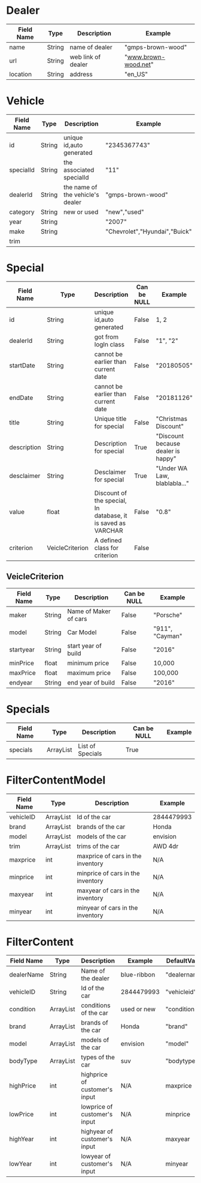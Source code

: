 # Dealer 

| Field Name | Type   | Description        | Example              |
| ---------- | ------ | ------------------ | -------------------- |
| name       | String | name of dealer     | "gmps-brown-wood"    |
| url        | String | web link of dealer | "www.brown-wood.net" |
| location   | String | address            | "en_US"              |



# Vehicle

| Field Name | Type   | Description                      | Example                       |
| ---------- | ------ | -------------------------------- | ----------------------------- |
| id         | String | unique id,auto generated         | "2345367743"                  |
| specialId  | String | the associated specialId         | "11"                          |
| dealerId   | String | the name of the vehicle's dealer | "gmps-brown-wood"             |
| category   | String | new or used                      | "new","used"                  |
| year       | String |                                  | "2007"                        |
| make       | String |                                  | "Chevrolet","Hyundai","Buick" |
| trim       |        |                                  |                               |













# Special  

Field Name | Type | Description|Can be NULL| Example
-----------|------|------------|-----------|-------
id         |String|unique id,auto generated|False|1, 2
dealerId|  String|got from logIn class|False|"1", "2"
startDate| String|cannot be earlier than current date|False|"20180505"|
endDate| 	 String|cannot be earlier than current date|False|"20181126"
title|		 String| Unique title for special|False|"Christmas Discount"
description|String|Description for special|True|"Discount because dealer is happy"
desclaimer|String|Desclaimer for special|True|"Under WA Law, blablabla..."
value|		 float|Discount of the special, In database, it is saved as VARCHAR|False|"0.8"
criterion|VeicleCriterion|A defined class for criterion|False


## VeicleCriterion  

Field Name | Type | Description|Can be NULL| Example
-----------|------|------------|-----------|--------
maker      |String|Name of Maker of cars|False|"Porsche"
model		 |String|Car Model	|False|"911", "Cayman"
startyear		 |String|start year of build|False|"2016"
minPrice	 |float |minimum price |False|10,000
maxPrice	 |float |maximum price|False|100,000
endyear	|String |end year of build|False|"2016"


# Specials  

Field Name | Type | Description|Can be NULL| Example
-----------|------|------------|-----------|--------
specials|ArrayList<Special>|List of Specials|True
  
  

# FilterContentModel

Field Name | Type | Description | Example
-----------|------|-------------|--------
vehicleID|ArrayList<String>|Id of the car|2844479993
brand|ArrayList<String>|brands of the car|Honda
model|ArrayList<String>|models of the car|envision
trim|ArrayList<String>|trims of the car|AWD 4dr
maxprice|int|maxprice of cars in the inventory|N/A
minprice|int|minprice of cars in the inventory|N/A
maxyear|int|maxyear of cars in the inventory|N/A
minyear|int|minyear of cars in the inventory|N/A


# FilterContent

Field Name | Type | Description | Example | DefaultValue
-----------|------|-------------|--------|---------------
dealerName|String|Name of the dealer|blue-ribbon|"dealername"
vehicleID|String|Id of the car|2844479993|"vehicleid"
condition|ArrayList<String>|conditions of the car|used or new|"condition"
brand|ArrayList<String>|brands of the car|Honda|"brand"
model|ArrayList<String>|models of the car|envision|"model"
bodyType|ArrayList<String>|types of the car|suv|"bodytype"
highPrice|int|highprice of customer's input|N/A |maxprice
lowPrice|int|lowprice of customer's input|N/A |minprice
highYear|int|highyear of customer's input|N/A|maxyear
lowYear|int|lowyear of customer's input|N/A|minyear
